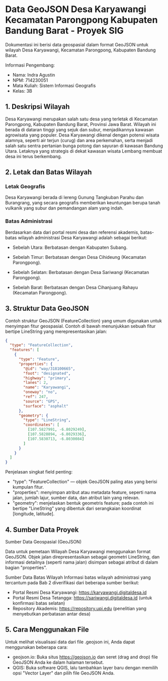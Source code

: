 # Data GeoJSON Desa Karyawangi Kecamatan Parongpong Kabupaten Bandung Barat - Proyek SIG

Dokumentasi ini berisi data geospasial dalam format GeoJSON untuk wilayah Desa Karyawangi, Kecamatan Parongpong, Kabupaten Bandung Barat.

Informasi Pengembang:

- Nama: Indra Agustin
- NPM: 714230051
- Mata Kuliah: Sistem Informasi Geografis
- Kelas: 3B

## 1. Deskripsi Wilayah

Desa Karyawangi merupakan salah satu desa yang terletak di Kecamatan Parongpong, Kabupaten Bandung Barat, Provinsi Jawa Barat. Wilayah ini berada di dataran tinggi yang sejuk dan subur, menjadikannya kawasan agrowisata yang populer. Desa Karyawangi dikenal dengan potensi wisata alamnya, seperti air terjun (curug) dan area perkemahan, serta menjadi salah satu sentra pertanian bunga potong dan sayuran di kawasan Bandung Utara. Letaknya yang strategis di dekat kawasan wisata Lembang membuat desa ini terus berkembang.

## 2. Letak dan Batas Wilayah

### Letak Geografis

Desa Karyawangi berada di lereng Gunung Tangkuban Parahu dan Burangrang, yang secara geografis memberikan keuntungan berupa tanah vulkanik yang subur dan pemandangan alam yang indah.

### Batas Administrasi

Berdasarkan data dari portal resmi desa dan referensi akademis, batas-batas wilayah administrasi Desa Karyawangi adalah sebagai berikut:

- Sebelah Utara: Berbatasan dengan Kabupaten Subang.

- Sebelah Timur: Berbatasan dengan Desa Cihideung (Kecamatan Parongpong).

- Sebelah Selatan: Berbatasan dengan Desa Sariwangi (Kecamatan Parongpong).

- Sebelah Barat: Berbatasan dengan Desa Cihanjuang Rahayu (Kecamatan Parongpong).

## 3. Struktur Data GeoJSON

Contoh struktur GeoJSON (FeatureCollection) yang umum digunakan untuk menyimpan fitur geospasial. Contoh di bawah menunjukkan sebuah fitur bertipe LineString yang merepresentasikan jalan:

```json
{
  "type": "FeatureCollection",
  "features": [
    {
      "type": "Feature",
      "properties": {
        "@id": "way/318100665",
        "foot": "designated",
        "highway": "primary",
        "lanes": 2,
        "name": "Karyawangi",
        "oneway": "no",
        "ref": 247,
        "source": "GPS",
        "surface": "asphalt"
      },
      "geometry": {
        "type": "LineString",
        "coordinates": [
          [107.5827991, -6.8029249],
          [107.5828894, -6.8029336],
          [107.5830713, -6.8030084]
        ]
      }
    }
  ]
}
```

Penjelasan singkat field penting:

- "type": "FeatureCollection" — objek GeoJSON paling atas yang berisi kumpulan fitur.
- "properties": menyimpan atribut atau metadata feature, seperti nama jalan, jumlah lajur, sumber data, dan atribut lain yang relevan.
- "geometry": menjelaskan bentuk geometris feature; pada contoh ini bertipe "LineString" yang dibentuk dari serangkaian koordinat [longitude, latitude].

## 4. Sumber Data Proyek

Sumber Data Geospasial (GeoJSON)

Data untuk pemetaan Wilayah Desa Karyawangi menggunakan format GeoJSON. Objek jalan direpresentasikan sebagai geometri LineString, dan informasi detailnya (seperti nama jalan) disimpan sebagai atribut di dalam bagian "properties".

Sumber Data Batas Wilayah
Informasi batas wilayah administrasi yang tercantum pada Bab 2 diverifikasi dari beberapa sumber berikut:

- Portal Resmi Desa Karyawangi: https://karyawangi.digitaldesa.id
- Portal Resmi Desa Tetangga: https://sariwangi.digitaldesa.id (untuk konfirmasi batas selatan)
- Repository Akademis: https://repository.upi.edu (penelitian yang menyebutkan perbatasan antar desa)

## 5. Cara Menggunakan File

Untuk melihat visualisasi data dari file .geojson ini, Anda dapat menggunakan beberapa cara:

- geojson.io: Buka situs https://geojson.io dan seret (drag and drop) file GeoJSON Anda ke dalam halaman tersebut.
- QGIS: Buka software QGIS, lalu tambahkan layer baru dengan memilih opsi "Vector Layer" dan pilih file GeoJSON Anda.
